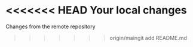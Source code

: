<<<<<<< HEAD
Your local changes
=======
Changes from the remote repository
>>>>>>> origin/maingit add README.md
